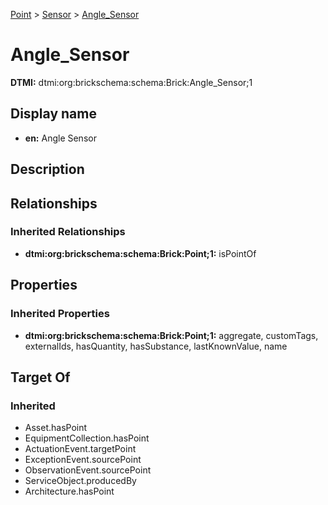 [Point](../../Point.md) > [Sensor](../Sensor.md) > [Angle_Sensor](.)
# Angle_Sensor
**DTMI:** dtmi:org:brickschema:schema:Brick:Angle_Sensor;1
## Display name
- **en:** Angle Sensor
## Description
## Relationships
### Inherited Relationships
* **dtmi:org:brickschema:schema:Brick:Point;1:** isPointOf
## Properties
### Inherited Properties
* **dtmi:org:brickschema:schema:Brick:Point;1:** aggregate, customTags, externalIds, hasQuantity, hasSubstance, lastKnownValue, name
## Target Of
### Inherited
* Asset.hasPoint
* EquipmentCollection.hasPoint
* ActuationEvent.targetPoint
* ExceptionEvent.sourcePoint
* ObservationEvent.sourcePoint
* ServiceObject.producedBy
* Architecture.hasPoint
